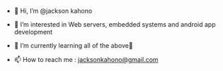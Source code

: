 - 👋 Hi, I’m @jackson kahono
- 👀 I’m interested in Web servers, embedded systems and android app development
- 🌱 I’m currently learning all of the above🤭

- 📫 How to reach me : jacksonkahono@gmail.com

<!---
jacksonkahono/jacksonkahono is a ✨ special ✨ repository because its `README.md` (this file) appears on your GitHub profile.
You can click the Preview link to take a look at your changes.
--->
